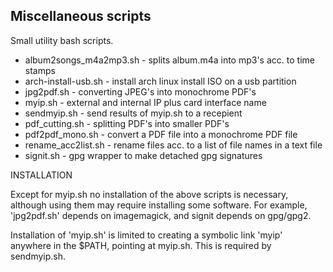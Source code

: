 Miscellaneous scripts
---------------------

Small utility bash scripts.
- album2songs_m4a2mp3.sh - splits album.m4a into mp3's acc. to time stamps
- arch-install-usb.sh - install arch linux install ISO on a usb partition
- jpg2pdf.sh          - converting JPEG's into monochrome PDF's
- myip.sh             - external and internal IP plus card interface name
- sendmyip.sh         - send results of myip.sh to a recepient
- pdf_cutting.sh      - splitting PDF's into smaller PDF's
- pdf2pdf_mono.sh     - convert a PDF file into a monochrome PDF file
- rename_acc2list.sh  - rename files acc. to a list of file names in a text file
- signit.sh           - gpg wrapper to make detached gpg signatures

INSTALLATION

Except for myip.sh no installation of the above scripts is necessary, although using them may require installing some software. For example, 'jpg2pdf.sh' depends on imagemagick, and signit depends on gpg/gpg2.

Installation of 'myip.sh' is limited to creating a symbolic link 'myip' anywhere in the $PATH, pointing at myip.sh. This is required by sendmyip.sh.

